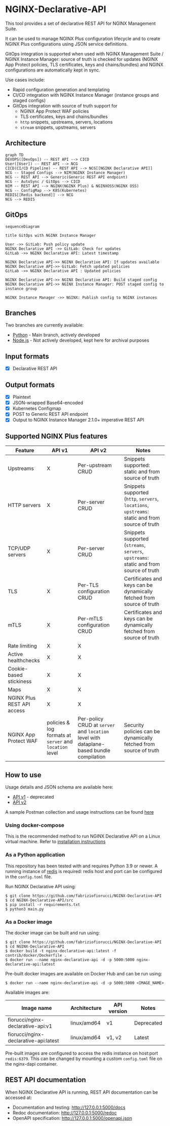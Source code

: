 # NGINX-Declarative-API

This tool provides a set of declarative REST API for NGINX Management Suite.

It can be used to manage NGINX Plus configuration lifecycle and to create NGINX Plus configurations using JSON service definitions.

GitOps integration is supported when used with NGINX Management Suite / NGINX Instance Manager: source of truth is checked for updates (NGINX App Protect policies, TLS certificates, keys and chains/bundles) and NGINX configurations are automatically kept in sync.

Use cases include:

- Rapid configuration generation and templating
- CI/CD integration with NGINX Instance Manager (instance groups and staged configs)
- GitOps integration with source of truth support for
  - NGINX App Protect WAF policies
  - TLS certificates, keys and chains/bundles
  - `http` snippets, upstreams, servers, locations
  - `stream` snippets, upstreams, servers

## Architecture

```mermaid
graph TD
DEVOPS([DevOps]) -- REST API --> CICD
User([User]) -- REST API --> NCG
CICD(CI/CD Pipeline) -- REST API --> NCG[[NGINX Declarative API]]
NCG -- Staged Configs --> NIM(NGINX Instance Manager)
NCG -- REST API --> Generic(Generic REST API endpoint)
NCG -- AutoSync / GitOps --> CICD
NIM -- REST API --> NGINX(NGINX Plus) & NGINXOSS(NGINX OSS)
NCG -- ConfigMap --> K8S(Kubernetes)
REDIS[[Redis backend]] --> NCG
NCG --> REDIS
```

## GitOps

```mermaid
sequenceDiagram

title GitOps with NGINX Instance Manager

User ->> GitLab: Push policy update
NGINX Declarative API ->> GitLab: Check for updates
GitLab ->> NGINX Declarative API: Latest timestamp

NGINX Declarative API->> NGINX Declarative API: If updates available
NGINX Declarative API->> GitLab: Fetch updated policies
GitLab ->> NGINX Declarative API : Updated policies

NGINX Declarative API->> NGINX Declarative API: Build staged config
NGINX Declarative API->> NGINX Instance Manager: POST staged config to instance group

NGINX Instance Manager ->> NGINX: Publish config to NGINX instances
```

## Branches

Two branches are currently available:

- [Python](https://github.com/fabriziofiorucci/NGINX-Declarative-API/tree/main) - Main branch, actively developed
- [Node.js](https://github.com/fabriziofiorucci/NGINX-Declarative-API/tree/nodejs) - Not actively developed, kept here for archival purposes

## Input formats

- [X] Declarative REST API

## Output formats

- [X] Plaintext
- [X] JSON-wrapped Base64-encoded
- [X] Kubernetes Configmap
- [X] POST to Generic REST API endpoint
- [X] Output to NGINX Instance Manager 2.1.0+ imperative REST API
  
## Supported NGINX Plus features

| Feature                    | API v1 | API v2                                                                                   | Notes                                                                                         |
|----------------------------| ------ |------------------------------------------------------------------------------------------|-----------------------------------------------------------------------------------------------|
| Upstreams                  | X | Per-upstream CRUD                                                                        | Snippets supported: static and from source of truth                                           |
| HTTP servers               | X | Per-server CRUD                                                                          | Snippets supported (`http`, `servers`, `locations`, `upstreams`: static and from source of truth |
| TCP/UDP servers            | X | Per-server CRUD                                                                          | Snippets supported (`streams`, `servers`, `upstreams`: static and from source of truth        |
| TLS                        | X | Per-TLS configuration CRUD                                                               | Certificates and keys can be dynamically fetched from source of truth                         |
| mTLS                       | X | Per-mTLS configuration CRUD                                                              | Certificates and keys can be dynamically fetched from source of truth                         |
| Rate limiting              | X | X                                                                                        |                                                                                               |
| Active healthchecks        | X | X                                                                                        |                                                                                               |
| Cookie-based stickiness    | X | X                                                                                        |                                                                                               |
| Maps                       | X | X                                                                                        |                                                                                               |
| NGINX Plus REST API access | X | X                                                                                        |                                                                                               |
| NGINX App Protect WAF      | policies & log formats at `server` and `location` level | Per-policy CRUD at `server` and `location` level with dataplane-based bundle compilation | Security policies can be dynamically fetched from source of truth                             | 

## How to use

Usage details and JSON schema are available here:
- [API v1](/USAGE-v1.md) - deprecated
- [API v2](/USAGE-v2.md)

A sample Postman collection and usage instructions can be found [here](/contrib/postman)

### Using docker-compose

This is the recommended method to run NGINX Declarative API on a Linux virtual machine. Refer to [installation instructions](https://github.com/fabriziofiorucci/NGINX-Declarative-API/tree/main/contrib/docker-compose)

### As a Python application

This repository has been tested with and requires Python 3.9 or newer.
A running instance of [redis](https://redis.io/) is required: redis host and port can be configured in the `config.toml` file.

Run NGINX Declarative API using:

```
$ git clone https://github.com/fabriziofiorucci/NGINX-Declarative-API
$ cd NGINX-Declarative-API/src
$ pip install -r requirements.txt
$ python3 main.py
```

### As a Docker image

The docker image can be built and run using:

```
$ git clone https://github.com/fabriziofiorucci/NGINX-Declarative-API
$ cd NGINX-Declarative-API
$ docker build -t nginx-declarative-api:latest -f contrib/docker/Dockerfile .
$ docker run --name nginx-declarative-api -d -p 5000:5000 nginx-declarative-api:latest
```

Pre-built docker images are available on Docker Hub and can be run using:

```
$ docker run --name nginx-declarative-api -d -p 5000:5000 <IMAGE_NAME>
```

Available images are:

| Image name                            | Architecture | API version | Notes      |
|---------------------------------------| ------------ |-------------|------------|
| fiorucci/nginx-declarative-api:v1     | linux/amd64  | v1          | Deprecated |
| fiorucci/nginx-declarative-api:latest | linux/amd64  | v1, v2      | Latest     |

Pre-built images are configured to access the redis instance on host:port `redis:6379`. This can be changed by mounting a custom `config.toml` file on the nginx-dapi container.

## REST API documentation

When NGINX Declarative API is running, REST API documentation can be accessed at:

- Documentation and testing: http://127.0.0.1:5000/docs
- Redoc documentation: http://127.0.0.1:5000/redoc
- OpenAPI specification: http://127.0.0.1:5000/openapi.json
